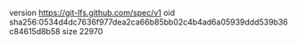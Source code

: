 version https://git-lfs.github.com/spec/v1
oid sha256:0534d4dc7636f977dea2ca66b85bb02c4b4ad6a05939ddd539b36c84615d8b58
size 22970
